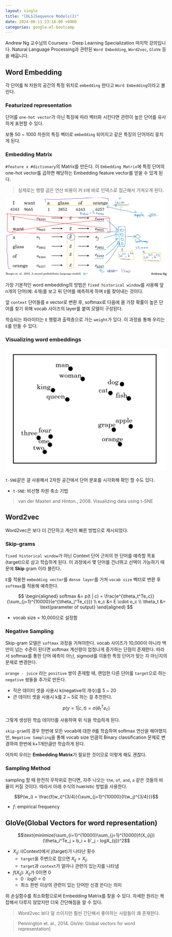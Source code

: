```yaml
---
layout: single
title: "[DLS]Sequence Models(2)"
date: 2024-08-11 23:18:00 +0900
categories: google-ml-bootcamp
---
```


Andrew Ng 교수님의 Coursera - Deep Learning Specialization 마지막 강의입니다. Natural Language Processing과 관련된 `Word Embedding`, `Word2vec`, `GloVe` 등을 배웁니다.

## Word Embedding

각 단어를 N 차원의 공간의 특정 위치로 `embedding` 한다고 `Word Embedding`이라고 불린다.

### Featurized representation

단어를 `one-hot vector`가 아닌 특징에 따라 벡터화 시킨다면 관련이 높은 단어를 유사하게 표현할 수 있다.

보통 50 ~ 1000 차원의 특징 벡터로 `embedding` 되어지고 같은 특징의 단어끼리 뭉치게 된다.

### Embedding Matrix

`#feature x #dictionary`의 Matrix를 만든다. 이 `Embedding Matrix`에 특정 단어의 one-hot vector를 곱하면 해당하는 Embedding feature vector를 얻을 수 있게 된다.

> 실제로는 행렬 곱은 연산 비용이 커 `E`에 바로 인덱스로 접근해서 가져오게 된다.

![word-embedding](/assets/images/2024/08/11/word-embedding.png)

가장 기본적인 word embedding의 방법은 `fixed historical window`를 사용해 앞 n개의 단어(예: 4개)를 보고 뒤 단어를 예측하게 하며 `E`를 찾아내는 것이다.

앞 `context` 단어들를 e vector로 변환 후, softmax로 다음에 올 가장 확률이 높은 단어를 찾기 위해 vocab 사이즈의 layer를 붙여 모델이 구성된다.

학습되는 파라미터는 `E` 행렬과 출력층으로 가는 `weight`가 있다. 이 과정을 통해 우리는 `E`를 만들 수 있다.

### Visualizing word embeddings

![t-sne](/assets/images/2024/08/11/t-sne.png)

`t-SNE`같은 걸 사용해서 2차원 공간에서 단어 분포를 시각화해 확인 할 수도 있다.

- `t-SNE`: 비선형 차원 축소 기법

> van der Maaten and Hinton., 2008. Visualizing data using t-SNE

## Word2vec

Word2vec은 보다 더 간단하고 계산이 빠른 방법으로 제시되었다.

### Skip-grams

`fixed historical window`가 아닌 Context 단어 근처의 한 단어를 예측할 목표(target)으로 삼고 학습하게 된다. 이 과정에서 몇 단어를 건너뛰고 선택이 가능하기 때문에 **Skip** gram 이라 불린다.

`E`를 적용한 `embedding vector`를 `dense layer`를 거쳐 `vocab size` 벡터로 변환 후 `softmax`를 적용해 예측한다.

$$
\begin{aligned}
softmax &= p(t | c) = \frac{e^{\theta_t^Te_c}}{\sum_{j=1}^{10000}{e^{\theta_j^Te_c}}} \\
e_c &= E \cdot o_c \\
\theta_t &= \text{parameter of output}
\end{aligned}
$$

- vocab size = 10,000으로 설정함

### Negative Sampling

Skip-gram 모델은 `softmax` 과정을 거쳐야한다. vocab 사이즈가 10,000이 아니라 백만이 넘는 수준이 된다면 softmax 계산량이 엄청나게 증가하는 단점이 존재한다. 따라서 softmax를 통한 단어 예측이 아닌, sigmoid를 이용한 특정 단어가 맞는 지 아닌지의 문제로 변경한다.

`orange - juice` 라는 `positive` 쌍이 존재할 때, 랜덤한 다른 단어를 `target`으로 하는 `negative` 쌍들을 추가로 만든다.

- 작은 데이터 셋을 사용시 k(negative의 개수)를 5 ~ 20
- 큰 데이터 셋을 사용시 k를 2 ~ 5로 하는 걸 추천한다.

$$p(y = 1 | c, t) = \sigma(\theta_t^Te_c)$$

그렇게 생성된 학습 데이터를 사용하여 위 식을 학습하게 된다.

`skip-gram`의 경우 한번에 모든 vocab에 대한 $\theta$를 학습하며 softmax 연산을 해야했지만, `Negative Sampling`을 통해 vocab size 만큼의 Binary classification 문제로 변경하여 한번에 k+1개만큼만 학습하게 된다.

어차피 우리는 **Embedding Matrix**가 필요한 것이므로 이렇게 해도 괜찮다.

### Sampling Method

sampling 할 때 완전히 무작위로 한다면, 자주 나오는 `the`, `of`, `and`, `a` 같은 것들의 비율이 커질 것이다. 따라서 아래 수식의 hueristic 방법을 사용한다.

$$P(w_i) = \frac{f(w_i)^{3/4}}{\sum_{j=1}^{10000}{f(w_j)^{3/4}}}$$

- $f$: empirical frequency

## GloVe(Global Vectors for word representation)

$$\text{minimize}\sum_{i=1}^{10000}\sum_{j=1}^{10000}f(X_{ij})(\theta_i^Te_j + b_i + b'_j - logX_{ij})^2$$

- $X_{ij}$: i(Context)에서 j(target)가 나타난 횟수
  - `target`을 주변으로 잡으면 $X_{ij} = X_{ji}$
  - `target`과 `context`가 얼마나 관련이 있는지를 나타냄
- $f(X_{ij})$: $X_{ij}$가 0이면 0
  - $0 \cdot log0 = 0$
  - 최소 한번 이상의 관련이 있는 단어만 신경 쓴다는 의미

위 손실함수를 최소화함으로써 Embedding Matrix를 찾을 수 있다. 자세한 원리는 복잡해서 다루지 않았지만 더욱 간단해짐을 알 수 있다.

> Word2vec 보다 덜 쓰이지만 훨씬 간단해서 좋아하는 사람들이 꽤 존재한다.

> Pennington et. al., 2014. GloVe: Global vectors for word representation]
